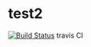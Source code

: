 # test2
[![Build Status](https://travis-ci.org/nemomako/test2Repository.svg?branche_master)](https://travis-ci.org/nemomako/test2Repository)
travis CI


